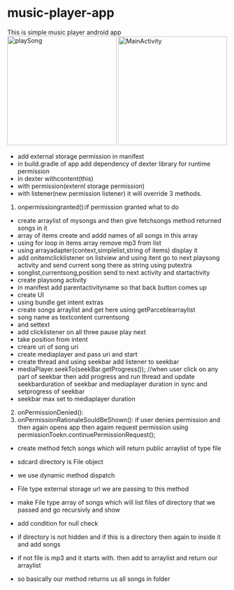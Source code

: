 # music-player-app
This is simple music player android app
<img width="250" alt="playSong" src="https://user-images.githubusercontent.com/63589114/201461720-13135218-af75-4663-b505-cedb72554dd9.png">
<img width="249" alt="MainActivity" src="https://user-images.githubusercontent.com/63589114/201461721-f86c4201-88d8-4ec0-810a-4abb9fcbbe20.png">

- add external storage permission in manifest
- in build.gradle of app add dependency of dexter library for runtime permission
- in dexter withcontent(this)
- with permission(externl storage permission)
- with listener(new permission listener) it will override 3 methods.
1. onpermissiongranted():if permission granted what to do
- create arraylist of mysongs and then give fetchsongs method returned songs in it
- array of items create and addd names of all songs in this array
- using for loop in items array remove mp3 from list
- using arrayadapter(context,simplelist,string of items) display it
- add onitemclicklistener on listview and using itent go to next playsong activity and send current song there as string using putextra
- songlist,currentsong,position send to next activity and startactivity
- create playsong activity
- in manifest add parentactivityname so that back button comes up
- create UI
- using bundle get intent extras
- create songs arraylist and get here using getParceblearraylist
- song name as textcontent currentsong
- and settext
- add clicklistener on all three pause play next
- take position from intent
- creare uri of song uri
- create mediaplayer and pass uri and start
- create thread and using seekbar add listener to seekbar
- mediaPlayer.seekTo(seekBar.getProgress());
                //when user click on any part of seekbar then add progress and run thread and update seekbarduration of seekbar
and mediaplayer duration in sync and setprogress of seekbar
- seekbar max set to mediaplayer duration
2. onPermissionDenied():
3. onPermissionRationaleSouldBeShown(): if user denies permission and then again opens app then agaim request permission using permissionToekn.continuePermissionRequest();

- create method fetch songs which will return public arraylist of type file
- sdcard directory is File object
- we use dynamic method dispatch
- File type external storage url we are passing to this method

- make File type array of songs which will list files of directory that we passed and go recursivly and show
- add condition for null check
- if directory is not hidden and if this is a directory then again to inside it and add songs
- if not file is mp3 and it starts with. then add to arraylist and return our arraylist
- so basically our method returns us all songs in folder
